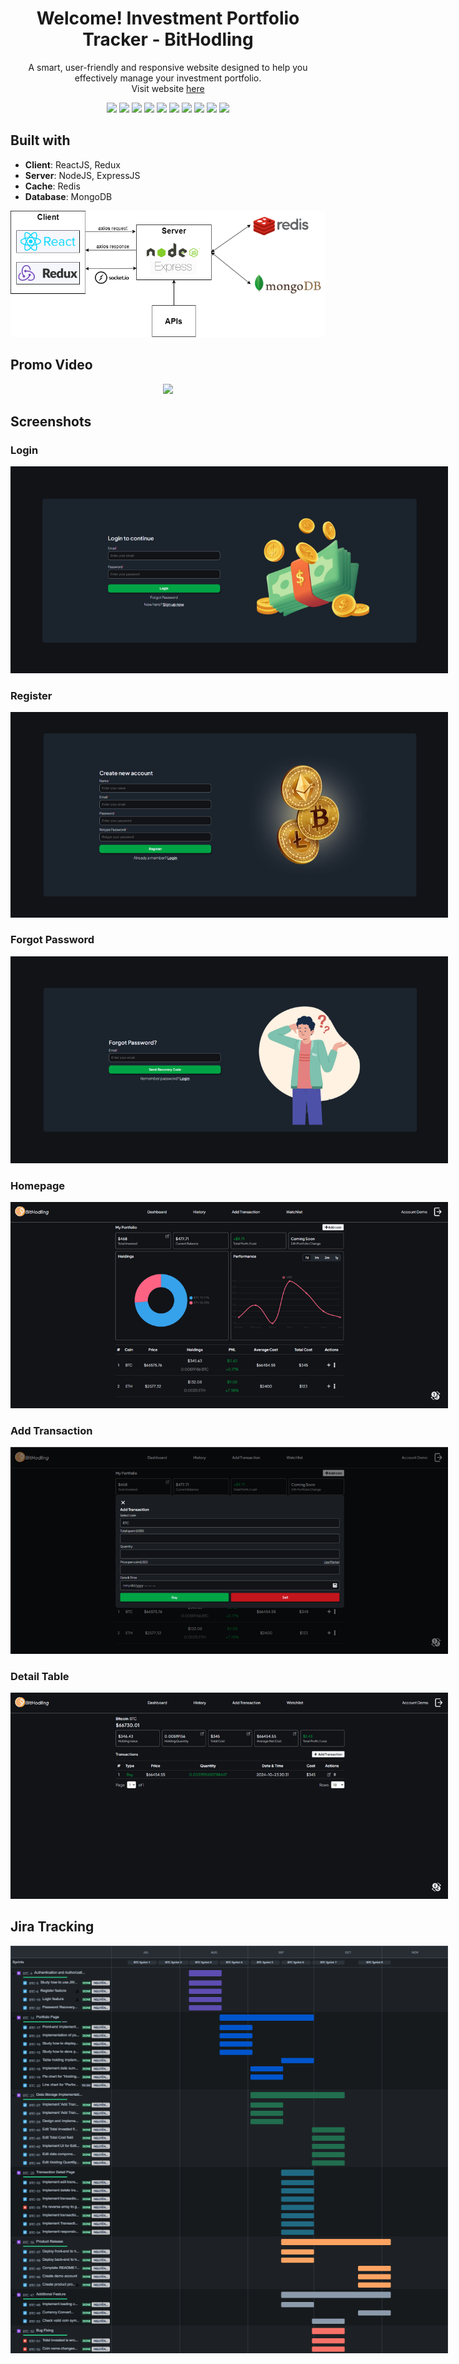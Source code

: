 <h1 align='center'>
  Welcome! Investment Portfolio Tracker - BitHodling
</h1>

<p align='center'>
A smart, user-friendly and responsive website designed to help you effectively manage your investment portfolio.
<br/>
Visit website <a href="https://bithodling.vercel.app/">here</a>
</p>

<div align='center'>
    <img src="https://img.shields.io/badge/React-20232A?style=for-the-badge&logo=react&logoColor=61DAFB"/>
    <img src="https://img.shields.io/badge/Redux-593D88?style=for-the-badge&logo=redux&logoColor=white"/>
    <img src="https://img.shields.io/badge/Node%20js-339933?style=for-the-badge&logo=nodedotjs&logoColor=white"/>
    <img src="https://img.shields.io/badge/Express%20js-000000?style=for-the-badge&logo=express&logoColor=white"/>
    <img src="https://img.shields.io/badge/redis-%23DD0031.svg?&style=for-the-badge&logo=redis&logoColor=white"/>
    <img src="https://img.shields.io/badge/MongoDB-4EA94B?style=for-the-badge&logo=mongodb&logoColor=white"/>
    <img src="https://img.shields.io/badge/Socket.io-010101?&style=for-the-badge&logo=Socket.io&logoColor=white"/>
    <img src="https://img.shields.io/badge/Chart%20js-FF6384?style=for-the-badge&logo=chartdotjs&logoColor=white"/>
    <img src="https://img.shields.io/badge/Binance-FCD535?style=for-the-badge&logo=binance&logoColor=000"/>
    <img src="https://img.shields.io/badge/Vercel-000000?style=for-the-badge&logo=vercel&logoColor=white"/>
</div>

## Built with

- **Client**: ReactJS, Redux
- **Server**: NodeJS, ExpressJS
- **Cache**: Redis
- **Database**: MongoDB

<div align='center' >
    <img src="./system_design/Architecture.png" alt="Architecture"/>
</div>

## Promo Video

<div align='center' style="display: flex; align-items: center; justify-content: center; max-width:600px">
  <a href="https://www.youtube.com/watch?v=_GNB6qP_Ars" target="_blank" style="position: relative">
    <img src="https://img.youtube.com/vi/_GNB6qP_Ars/0.jpg">
    <div style="position: absolute;
                top: 0;
                left: 0;
                height: 100%;
                width: 100%;
                display: flex;
                justify-content: center">
        <img src="https://upload.wikimedia.org/wikipedia/commons/b/b8/YouTube_play_button_icon_%282013%E2%80%932017%29.svg" 
            style="width: 50px; height: auto; ">
    </div>
  </a>
</div>

## Screenshots

### Login

<div align='center'>
    <img style="max-width:700px;" src="./resource/readme/login.png"/>
</div>

### Register

<div  align='center'>
    <img style="max-width:700px;" src="./resource/readme/register.png"/>
</div>

### Forgot Password

<div  align='center'>
    <img style="max-width:700px;" src="./resource/readme/forgotPassword.png"/>
</div>

### Homepage

<div  align='center'>
    <img style="max-width:700px;" src="./resource/readme/homepage.png"/>
</div>

### Add Transaction

<div  align='center'>
    <img style="max-width:700px;" src="./resource/readme/addTransaction.png"/>
</div>

### Detail Table

<div  align='center'>
    <img style="max-width:700px;" src="./resource/readme/detailTable.png"/>
</div>

## Jira Tracking

<div align='center'>
    <img style="max-width:700px;" src="./resource/readme/jira_tracking.png">
</div>
